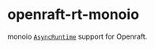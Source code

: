 # openraft-rt-monoio

monoio [`AsyncRuntime`][rt_link] support for Openraft.

[rt_link]: https://docs.rs/openraft/latest/openraft/async_runtime/trait.AsyncRuntime.html